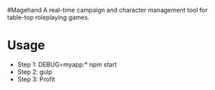 #Magehand
A real-time campaign and character management tool for table-top roleplaying games.

# Usage
- Step 1: DEBUG=myapp:* npm start
- Step 2: gulp
- Step 3: Profit
